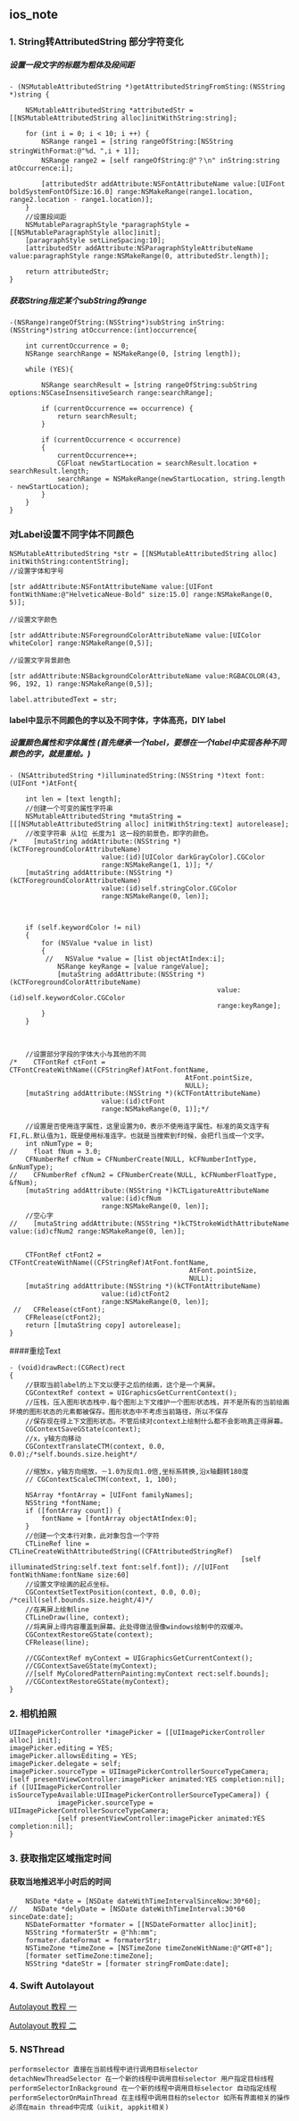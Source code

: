 ## ios_note

### 1. String转AttributedString 部分字符变化

##### 设置一段文字的标题为粗体及段间距

	- (NSMutableAttributedString *)getAttributedStringFromSting:(NSString *)string {
	
	    NSMutableAttributedString *attributedStr = [[NSMutableAttributedString alloc]initWithString:string];
	
	    for (int i = 0; i < 10; i ++) {
	        NSRange range1 = [string rangeOfString:[NSString stringWithFormat:@"%d、",i + 1]];
	        NSRange range2 = [self rangeOfString:@"？\n" inString:string atOccurrence:i];
	        
	        [attributedStr addAttribute:NSFontAttributeName value:[UIFont boldSystemFontOfSize:16.0] range:NSMakeRange(range1.location, range2.location - range1.location)];
	    }
	    //设置段间距
	    NSMutableParagraphStyle *paragraphStyle = [[NSMutableParagraphStyle alloc]init];
	    [paragraphStyle setLineSpacing:10];
	    [attributedStr addAttribute:NSParagraphStyleAttributeName value:paragraphStyle range:NSMakeRange(0, attributedStr.length)];
	    
	    return attributedStr;
	}


##### 获取String指定某个subString的range

	-(NSRange)rangeOfString:(NSString*)subString inString:(NSString*)string atOccurrence:(int)occurrence{
	
	    int currentOccurrence = 0;
	    NSRange searchRange = NSMakeRange(0, [string length]);
	    
	    while (YES){
	    
	        NSRange searchResult = [string rangeOfString:subString options:NSCaseInsensitiveSearch range:searchRange];
	        
	        if (currentOccurrence == occurrence) {
	            return searchResult;
	        }
	        
	        if (currentOccurrence < occurrence)
	        {
	            currentOccurrence++;
	            CGFloat newStartLocation = searchResult.location + searchResult.length;
	            searchRange = NSMakeRange(newStartLocation, string.length - newStartLocation);
	        }
	    }
	}

### 对Label设置不同字体不同颜色

	NSMutableAttributedString *str = [[NSMutableAttributedString alloc] initWithString:contentString];
	//设置字体和字号

    [str addAttribute:NSFontAttributeName value:[UIFont fontWithName:@"HelveticaNeue-Bold" size:15.0] range:NSMakeRange(0, 5)];

    //设置文字颜色

    [str addAttribute:NSForegroundColorAttributeName value:[UIColor whiteColor] range:NSMakeRange(0,5)];

    //设置文字背景颜色

    [str addAttribute:NSBackgroundColorAttributeName value:RGBACOLOR(43, 96, 192, 1) range:NSMakeRange(0,5)];
    
    label.attributedText = str;


####  label中显示不同颜色的字以及不同字体，字体高亮，DIY label
##### 设置颜色属性和字体属性 (首先继承一个label，要想在一个label中实现各种不同颜色的字，就是重绘。)

	- (NSAttributedString *)illuminatedString:(NSString *)text font:(UIFont *)AtFont{
	
	    int len = [text length];
	    //创建一个可变的属性字符串
	    NSMutableAttributedString *mutaString = [[[NSMutableAttributedString alloc] initWithString:text] autorelease];
	    //改变字符串 从1位 长度为1 这一段的前景色，即字的颜色。
	/*    [mutaString addAttribute:(NSString *)(kCTForegroundColorAttributeName) 
	                       value:(id)[UIColor darkGrayColor].CGColor 
	                       range:NSMakeRange(1, 1)]; */
	    [mutaString addAttribute:(NSString *)(kCTForegroundColorAttributeName)
	                       value:(id)self.stringColor.CGColor
	                       range:NSMakeRange(0, len)];
	
	
	
	    if (self.keywordColor != nil)
	    {
	        for (NSValue *value in list) 
	        {
	         //   NSValue *value = [list objectAtIndex:i];
	            NSRange keyRange = [value rangeValue];
	            [mutaString addAttribute:(NSString *)(kCTForegroundColorAttributeName)
	                                                    value:(id)self.keywordColor.CGColor
	                                                    range:keyRange];
	        }
	    }
	
	
	
	    //设置部分字段的字体大小与其他的不同
	/*    CTFontRef ctFont = CTFontCreateWithName((CFStringRef)AtFont.fontName, 
	                                            AtFont.pointSize, 
	                                            NULL);
	    [mutaString addAttribute:(NSString *)(kCTFontAttributeName) 
	                       value:(id)ctFont 
	                       range:NSMakeRange(0, 1)];*/
	
	    //设置是否使用连字属性，这里设置为0，表示不使用连字属性。标准的英文连字有FI,FL.默认值为1，既是使用标准连字。也就是当搜索到f时候，会把fl当成一个文字。
	    int nNumType = 0;
	//    float fNum = 3.0;
	    CFNumberRef cfNum = CFNumberCreate(NULL, kCFNumberIntType, &nNumType);
	//    CFNumberRef cfNum2 = CFNumberCreate(NULL, kCFNumberFloatType, &fNum);
	    [mutaString addAttribute:(NSString *)kCTLigatureAttributeName
	                       value:(id)cfNum
	                       range:NSMakeRange(0, len)];
	    //空心字
	//    [mutaString addAttribute:(NSString *)kCTStrokeWidthAttributeName value:(id)cfNum2 range:NSMakeRange(0, len)];
	
	
	    CTFontRef ctFont2 = CTFontCreateWithName((CFStringRef)AtFont.fontName, 
	                                             AtFont.pointSize,
	                                             NULL);
	    [mutaString addAttribute:(NSString *)(kCTFontAttributeName) 
	                       value:(id)ctFont2 
	                       range:NSMakeRange(0, len)];
	 //   CFRelease(ctFont);
	    CFRelease(ctFont2);
	    return [[mutaString copy] autorelease];
	}

####重绘Text

	- (void)drawRect:(CGRect)rect 
	{
	    //获取当前label的上下文以便于之后的绘画，这个是一个离屏。
		CGContextRef context = UIGraphicsGetCurrentContext();
	    //压栈，压入图形状态栈中.每个图形上下文维护一个图形状态栈，并不是所有的当前绘画环境的图形状态的元素都被保存。图形状态中不考虑当前路径，所以不保存
	    //保存现在得上下文图形状态。不管后续对context上绘制什么都不会影响真正得屏幕。
		CGContextSaveGState(context);
	    //x，y轴方向移动
		CGContextTranslateCTM(context, 0.0, 0.0);/*self.bounds.size.height*/
		
	    //缩放x，y轴方向缩放，－1.0为反向1.0倍,坐标系转换,沿x轴翻转180度
		// CGContextScaleCTM(context, 1, 100); 
	
		NSArray *fontArray = [UIFont familyNames];
		NSString *fontName;
		if ([fontArray count]) {
			fontName = [fontArray objectAtIndex:0];
		}
	    //创建一个文本行对象，此对象包含一个字符
		CTLineRef line = CTLineCreateWithAttributedString((CFAttributedStringRef) 
		                                                      [self illuminatedString:self.text font:self.font]); //[UIFont fontWithName:fontName size:60]
	    //设置文字绘画的起点坐标。
		CGContextSetTextPosition(context, 0.0, 0.0); /*ceill(self.bounds.size.height/4)*/
	    //在离屏上绘制line
		CTLineDraw(line, context);
	    //将离屏上得内容覆盖到屏幕。此处得做法很像windows绘制中的双缓冲。
		CGContextRestoreGState(context); 
		CFRelease(line);
		
		//CGContextRef myContext = UIGraphicsGetCurrentContext();
		//CGContextSaveGState(myContext);
		//[self MyColoredPatternPainting:myContext rect:self.bounds];
		//CGContextRestoreGState(myContext);
	}
	
### 2. 相机拍照

	UIImagePickerController *imagePicker = [[UIImagePickerController alloc] init];
	imagePicker.editing = YES;
	imagePicker.allowsEditing = YES;
	imagePicker.delegate = self;
	imagePicker.sourceType = UIImagePickerControllerSourceTypeCamera;
	[self presentViewController:imagePicker animated:YES completion:nil];
	if ([UIImagePickerController isSourceTypeAvailable:UIImagePickerControllerSourceTypeCamera]) {
	            imagePicker.sourceType = UIImagePickerControllerSourceTypeCamera;
	            [self presentViewController:imagePicker animated:YES completion:nil];
	}
### 3. 获取指定区域指定时间

#### 获取当地推迟半小时后的时间

	    NSDate *date = [NSDate dateWithTimeIntervalSinceNow:30*60];
	//    NSDate *delyDate = [NSDate dateWithTimeInterval:30*60 sinceDate:date];
	    NSDateFormatter *formater = [[NSDateFormatter alloc]init];
	    NSString *formaterStr = @"hh:mm";
	    formater.dateFormat = formaterStr;
	    NSTimeZone *timeZone = [NSTimeZone timeZoneWithName:@"GMT+8"];
	    [formater setTimeZone:timeZone];
	    NSString *dateStr = [formater stringFromDate:date];
	    
### 4. Swift Autolayout

[Autolayout 教程 一 ](http://www.cocoachina.com/swift/20141013/9893.html)

[Autolayout 教程 二 ](http://www.cocoachina.com/ios/20141014/9908.html)

### 5. NSThread

	performselector 直接在当前线程中进行调用目标selector
	detachNewThreadSelector 在一个新的线程中调用目标selector 用户指定目标线程
	performSelectorInBackground 在一个新的线程中调用目标selector 自动指定线程
	performSelectorOnMainThread 在主线程中调用目标的selector 如所有界面相关的操作必须在main thread中完成（uikit, appkit相关)